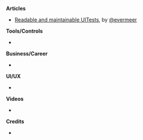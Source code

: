 **Articles**

* [Readable and maintainable UITests](https://medium.com/@vermeer.edwin/readable-and-maintainable-uitests-c192a44abde9), by [@evermeer](https://twitter.com/evermeer)

**Tools/Controls**

* 

**Business/Career**

* 

**UI/UX**

* 

**Videos**

* 

**Credits**

* 
